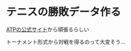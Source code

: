 テニスの勝敗データ作る
===

[ATPの公式サイト](http://www.atpworldtour.com/Share/Event-Draws.aspx?e=339&y=2014)から頑張るらしい

トーナメント形式から対戦を得るのって大変そう...

